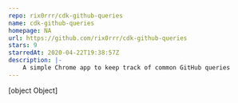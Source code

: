 ```yaml
---
repo: rix0rrr/cdk-github-queries
name: cdk-github-queries
homepage: NA
url: https://github.com/rix0rrr/cdk-github-queries
stars: 9
starredAt: 2020-04-22T19:38:57Z
description: |-
    A simple Chrome app to keep track of common GitHub queries
---
```


[object Object]
